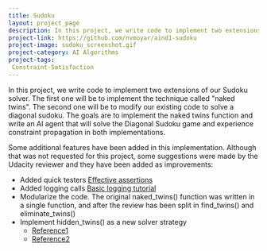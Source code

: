 ```yaml
---
title: Sudoku
layout: project_page
description: In this project, we write code to implement two extensions of our Sudoku solver. The first one will be to implement the technique called "naked twins". The second one will be to modify our existing code to solve a diagonal sudoku. The goals are to implement the naked twins function and write an AI agent that will solve the Diagonal Sudoku game and experience constraint propagation in both implementations. Some additional features have been added in this implementation. Although that was not requested for this project, some suggestions were made by the Udacity reviewer and they have been added as improvements. 
project-link: https://github.com/nvmoyar/aind1-sudoku
project-image: sudoku_screenshot.gif
project-category: AI Algorithms
project-tags:
 Constraint-Satisfaction
---
```


In this project, we write code to implement two extensions of our Sudoku solver. The first one will be to implement the technique called "naked twins". The second one will be to modify our existing code to solve a diagonal sudoku. The goals are to implement the naked twins function and write an AI agent that will solve the Diagonal Sudoku game and experience constraint propagation in both implementations. 

Some additional features have been added in this implementation. Although that was not requested for this project, some suggestions were made by the Udacity reviewer and they have been added as improvements: 

* Added quick testers [Effective assertions](https://wiki.python.org/moin/UsingAssertionsEffectively)
* Added logging calls [Basic logging tutorial](https://docs.python.org/3/howto/logging.html)
* Modularize the code. The original naked_twins() function was written in a single function, and after the review has been split in find_twins() and eliminate_twins()
* Implement hidden_twins() as a new solver strategy 
    * [Reference1](https://www.sudokuoftheday.com/techniques/hidden-pairs-triples/)
    * [Reference2](http://www.sudokudragon.com/tutorialhiddentwins.htm)